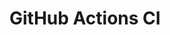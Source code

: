 # GitHub Actions CI
























































































































































































































































































































































































































































































































































































































































































































































































































